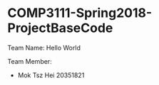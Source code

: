 <h1><b>COMP3111-Spring2018-ProjectBaseCode</b></h1>
Team Name: Hello World

Team Member:

<ul>
<li>Mok Tsz Hei 20351821</li>
  </ul>
